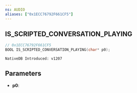 ```yaml
---
ns: AUDIO
aliases: ["0x1ECC76792F661CF5"]
---
```

## IS_SCRIPTED_CONVERSATION_PLAYING

```c
// 0x1ECC76792F661CF5
BOOL IS_SCRIPTED_CONVERSATION_PLAYING(char* p0);
```

```
NativeDB Introduced: v1207
```

## Parameters
* **p0**:
